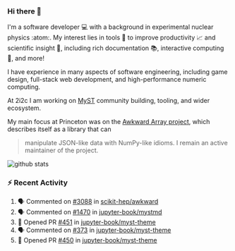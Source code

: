 ### Hi there 👋 

I'm a software developer 💻 with a background in experimental nuclear physics :atom:. My interest lies in tools :wrench: to improve productivity :chart_with_upwards_trend: and scientific insight :telescope:, including rich documentation 📚, interactive computing 🧮, and more! 

I have experience in many aspects of software engineering, including game design, full-stack web development, and high-performance numeric computing. 

At 2i2c I am working on [MyST](https://github.com/jupyter-book/mystmd) community building, tooling, and wider ecosystem. 

My main focus at Princeton was on the [Awkward Array project](awkward-array.org/), which describes itself as a library that can 
> manipulate JSON-like data with NumPy-like idioms. I remain an active maintainer of the project. 

![github stats](https://github-readme-stats.vercel.app/api?username=agoose77&show_icons=true&hide_rank=true&hide_title=true&bg_color=30,e76445,904e95&text_color=efe3ec&icon_color=efe3ec)
<!--
**agoose77/agoose77** is a ✨ _special_ ✨ repository because its `README.md` (this file) appears on your GitHub profile.

Here are some ideas to get you started:

- 🔭 I’m currently working on ...
- 🌱 I’m currently learning ...
- 👯 I’m looking to collaborate on ...
- 🤔 I’m looking for help with ...
- 💬 Ask me about ...
- 📫 How to reach me: ...
- 😄 Pronouns: ...
- ⚡ Fun fact: ...
-->

### :zap: Recent Activity

<!--START_SECTION:activity-->
1. 🗣 Commented on [#3088](https://github.com/scikit-hep/awkward/issues/3088#issuecomment-2302928510) in [scikit-hep/awkward](https://github.com/scikit-hep/awkward)
2. 🗣 Commented on [#1470](https://github.com/jupyter-book/mystmd/pull/1470#issuecomment-2302597593) in [jupyter-book/mystmd](https://github.com/jupyter-book/mystmd)
3. 💪 Opened PR [#451](https://github.com/jupyter-book/myst-theme/pull/451) in [jupyter-book/myst-theme](https://github.com/jupyter-book/myst-theme)
4. 🗣 Commented on [#373](https://github.com/jupyter-book/myst-theme/pull/373#issuecomment-2302485953) in [jupyter-book/myst-theme](https://github.com/jupyter-book/myst-theme)
5. 💪 Opened PR [#450](https://github.com/jupyter-book/myst-theme/pull/450) in [jupyter-book/myst-theme](https://github.com/jupyter-book/myst-theme)
<!--END_SECTION:activity-->
